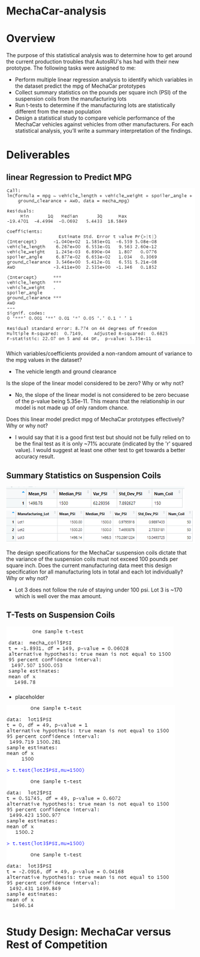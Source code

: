 # MechaCar-analysis

# Overview
The purpose of this statistical analysis was to determine how to get around the current production troubles that AutosRU's has had with their new prototype. The following tasks were assigned to me:
- Perform multiple linear regression analysis to identify which variables in the dataset predict the mpg of MechaCar prototypes
- Collect summary statistics on the pounds per square inch (PSI) of the suspension coils from the manufacturing lots
- Run t-tests to determine if the manufacturing lots are statistically different from the mean population
- Design a statistical study to compare vehicle performance of the MechaCar vehicles against vehicles from other manufacturers. For each statistical analysis, you’ll write a summary interpretation of the findings.

# Deliverables

## linear Regression to Predict MPG

![image](https://github.com/PeijaEn/MechaCar-analysis/blob/main/resources/mod%2015,%20del%201.png?raw=true)

Which variables/coefficients provided a non-random amount of variance to the mpg values in the dataset?
- The vehicle length and ground clearance

Is the slope of the linear model considered to be zero? Why or why not?
- No, the slope of the linear model is not considered to be zero becuase of the p-value being 5.35e-11. This means that the relationship in our model is not made up of only random chance.

Does this linear model predict mpg of MechaCar prototypes effectively? Why or why not?
- I would say that it is a good first test but should not be fully relied on to be the final test as it is only ~71% accurate (indicated by the 'r' squared value). I would suggest at least one other test to get towards a better accuracy result.

## Summary Statistics on Suspension Coils

![image](https://github.com/PeijaEn/MechaCar-analysis/blob/main/resources/mod%2015,%20del%202.0.png?raw=true)
![image](https://github.com/PeijaEn/MechaCar-analysis/blob/main/resources/mod%2015,%20del%202.1.png?raw=true)

The design specifications for the MechaCar suspension coils dictate that the variance of the suspension coils must not exceed 100 pounds per square inch. Does the current manufacturing data meet this design specification for all manufacturing lots in total and each lot individually? Why or why not?
- Lot 3 does not follow the rule of staying under 100 psi. Lot 3 is ~170 which is well over the max amount.

## T-Tests on Suspension Coils

![image](https://github.com/PeijaEn/MechaCar-analysis/blob/main/resources/mod%2015,%20del%203.png?raw=true)

- placeholder

![image](https://github.com/PeijaEn/MechaCar-analysis/blob/main/resources/mod%2015,%20del%203.1.png?raw=true)

# Study Design: MechaCar versus Rest of Competition
